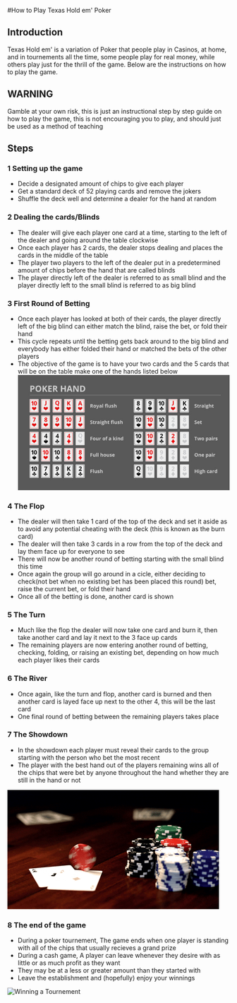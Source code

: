 #How to Play Texas Hold em' Poker

## Introduction
Texas Hold em' is a variation of Poker that people play in Casinos, at home, and in tournements all the time, some people play for real money, while others play just for the thrill of the game. Below are the instructions on how to play the game.


## WARNING
Gamble at your own risk, this is just an instructional step by step guide on how to play the game, this is not encouraging you to play, and should just be used as a method of teaching


## Steps
### 1 Setting up the game
* Decide a designated amount of chips to give each player
* Get a standard deck of 52 playing cards and remove the jokers
* Shuffle the deck well and determine a dealer for the hand at random

### 2 Dealing the cards/Blinds
* The dealer will give each player one card at a time, starting to the left of the dealer and going around the table clockwise
* Once each player has 2 cards, the dealer stops dealing and places the cards in the middle of the table
* The player two players to the left of the dealer put in a predetermined amount of chips before the hand that are called blinds
* The player directly left of the dealer is referred to as small blind and the player directly left to the small blind is referred to as big blind

### 3 First Round of Betting
* Once each player has looked at both of their cards, the player directly left  of the big blind can either match the blind, raise the bet, or fold their hand
* This cycle repeats until the betting gets back around to the big blind and everybody has either folded their hand or matched the bets of the other players
* The objective of the game is to have your two cards and the 5 cards that will be on the table make one of the hands listed below 
![PokerHands Ranked from best to worst](pokerhands2.jpg)

### 4 The Flop
* The dealer will then take 1 card of the top of the deck and set it aside as to avoid any potential cheating with the deck (this is known as the burn card)
* The dealer will then take 3 cards in a row from the top of the deck and lay them face up for everyone to see
* There will now be another round of betting starting with the small blind this time
* Once again the group will go around in a cicle, either deciding to check(not bet when no existing bet has been placed this round) bet, raise the current bet, or fold their hand
* Once all of the betting is done, another card is shown

### 5 The Turn
* Much like the flop the dealer will now take one card and burn it, then take another card and lay it next to the 3 face up cards
* The remaining players are now entering another round of betting, checking, folding, or raising an existing bet, depending on how much each player likes their cards

### 6 The River
* Once again, like the turn and flop, another card is burned and then another card is layed face up next to the other 4, this will be the last card
* One final round of betting between the remaining players takes place

### 7 The Showdown 

* In the showdown each player must reveal their cards to the group starting with the person who bet the most recent 
* The player with the best hand out of the players remaining wins all of the chips that were bet by anyone throughout the hand whether they are still in the hand or not 

![Winning A Poker Hand](pokerGIF.gif)


### 8 The end of the game
* During a poker tournement, The game ends when one player is standing with all of the chips that usually recieves a grand prize
* During a cash game, A player can leave whenever they desire with as little or as much profit as they want 
* They may be at a less or greater amount than they started with
* Leave the establishment and (hopefully) enjoy your winnings

![Winning a Tournement](pokerWin.gif)
